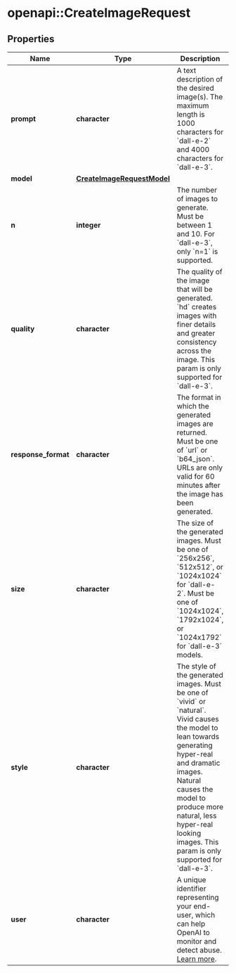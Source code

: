 # openapi::CreateImageRequest


## Properties
Name | Type | Description | Notes
------------ | ------------- | ------------- | -------------
**prompt** | **character** | A text description of the desired image(s). The maximum length is 1000 characters for &#x60;dall-e-2&#x60; and 4000 characters for &#x60;dall-e-3&#x60;. | 
**model** | [**CreateImageRequestModel**](CreateImageRequest_model.md) |  | [optional] 
**n** | **integer** | The number of images to generate. Must be between 1 and 10. For &#x60;dall-e-3&#x60;, only &#x60;n&#x3D;1&#x60; is supported. | [optional] [default to 1] [Max: 10] [Min: 1] 
**quality** | **character** | The quality of the image that will be generated. &#x60;hd&#x60; creates images with finer details and greater consistency across the image. This param is only supported for &#x60;dall-e-3&#x60;. | [optional] [default to &quot;standard&quot;] [Enum: [standard, hd]] 
**response_format** | **character** | The format in which the generated images are returned. Must be one of &#x60;url&#x60; or &#x60;b64_json&#x60;. URLs are only valid for 60 minutes after the image has been generated. | [optional] [default to &quot;url&quot;] [Enum: [url, b64_json]] 
**size** | **character** | The size of the generated images. Must be one of &#x60;256x256&#x60;, &#x60;512x512&#x60;, or &#x60;1024x1024&#x60; for &#x60;dall-e-2&#x60;. Must be one of &#x60;1024x1024&#x60;, &#x60;1792x1024&#x60;, or &#x60;1024x1792&#x60; for &#x60;dall-e-3&#x60; models. | [optional] [default to &quot;1024x1024&quot;] [Enum: [256x256, 512x512, 1024x1024, 1792x1024, 1024x1792]] 
**style** | **character** | The style of the generated images. Must be one of &#x60;vivid&#x60; or &#x60;natural&#x60;. Vivid causes the model to lean towards generating hyper-real and dramatic images. Natural causes the model to produce more natural, less hyper-real looking images. This param is only supported for &#x60;dall-e-3&#x60;. | [optional] [default to &quot;vivid&quot;] [Enum: [vivid, natural]] 
**user** | **character** | A unique identifier representing your end-user, which can help OpenAI to monitor and detect abuse. [Learn more](/docs/guides/safety-best-practices/end-user-ids).  | [optional] 


